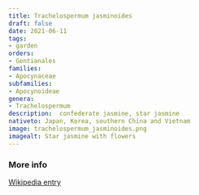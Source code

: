 ```yaml
---
title: Trachelospermum jasminoides
draft: false
date: 2021-06-11
tags:
- garden
orders:
- Gentianales
families:
- Apocynaceae
subfamilies:
- Apocynoideae
genera:
- Trachelospermum    
description:  confederate jasmine, star jasmine
nativeto: Japan, Korea, southern China and Vietnam
image: trachelospermum_jasminoides.png
imagealt: Star jasmine with flowers
---
```



### More info

[Wikipedia entry](https://en.wikipedia.org/wiki/Trachelospermum_jasminoides)

